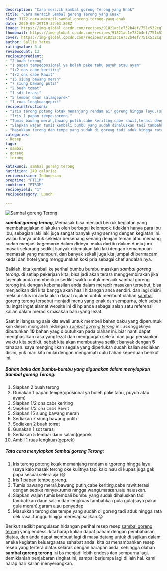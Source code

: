 ```yaml
---
description: "Cara meracik Sambal goreng Terong yang Enak"
title: "Cara meracik Sambal goreng Terong yang Enak"
slug: 3172-cara-meracik-sambal-goreng-terong-yang-enak
date: 2020-09-29T19:37:03.808Z
image: https://img-global.cpcdn.com/recipes/91821ac1e732b4ef/751x532cq70/sambal-goreng-terong-foto-resep-utama.jpg
thumbnail: https://img-global.cpcdn.com/recipes/91821ac1e732b4ef/751x532cq70/sambal-goreng-terong-foto-resep-utama.jpg
cover: https://img-global.cpcdn.com/recipes/91821ac1e732b4ef/751x532cq70/sambal-goreng-terong-foto-resep-utama.jpg
author: Sallie Yates
ratingvalue: 3.4
reviewcount: 13
recipeingredient:
- "2 buah terong"
- "1 papan tempeoposional ya boleh pake tahu puyuh atau ayam"
- "1/2 ons cabe keriting"
- "1/2 ons cabe Rawit"
- "15 siung bawang merah"
- "7 siung bawang putih"
- "2 buah tomat"
- "1 sdt terasi"
- "5 lembar daun salamgeprek"
- "1 ruas lengkuasgeprek"
recipeinstructions:
- "Iris terong potong kotak memanjang rendam air.goreng hingga layu.(saya kalo masak terong oke kulitnya tapi kalo mau di kupas juga gak papa sesuai selera aja.)😄"
- "Iris 1 papan tempe.goreng."
- "Tumis bawang merah,bawang putih,cabe keriting,cabe rawit,terasi dengan sedikit minyak.tumis hingga wangi.matikan.lalu haluskan."
- "Siapkan wajan tumis kembali bumbu yang sudah dihaluskan tadi tambahkan daun salam dan lengkuas tambahkan pula gula(saya pakai gula merah),garam atau penyedap"
- "Masukkan terong dan tempe yang sudah di goreng tadi aduk hingga rata cek rasa..tunggu hingga meresap.sajikan.😊"
categories:
- Resep
tags:
- sambal
- goreng
- terong

katakunci: sambal goreng terong 
nutrition: 249 calories
recipecuisine: Indonesian
preptime: "PT11M"
cooktime: "PT53M"
recipeyield: "1"
recipecategory: Lunch

---
```



![Sambal goreng Terong](https://img-global.cpcdn.com/recipes/91821ac1e732b4ef/751x532cq70/sambal-goreng-terong-foto-resep-utama.jpg)

<b><i>sambal goreng terong</i></b>, Memasak bisa menjadi bentuk kegiatan yang membahagiakan dilakukan oleh berbagai kelompok. tidaklah hanya para ibu ibu, sebagian laki laki juga sangat banyak yang senang dengan kegiatan ini. walau hanya untuk sekedar bersenang senang dengan teman atau memang sudah menjadi kegemaran dalam dirinya. maka dari itu dalam dunia juru masak sekarang sedikit banyak ditemukan laki laki dengan kemampuan memasak yang mumpuni, dan banyak sekali juga kita jumpai di bermacam kedai dan hotel yang menggunakan koki pria sebagai chef andalan nya.

Baiklah, kita kembali ke perihal bumbu bumbu masakan <i>sambal goreng terong</i>. di setiap pekerjaan kita, bisa jadi akan terasa menggembirakan jika sejenak anda memberikan sedikit waktu untuk meracik sambal goreng terong ini. dengan keberhasilan anda dalam meracik masakan tersebut, bisa menjadikan diri kita bangga akan hasil hidangan anda sendiri. dan lagi disini melalui situs ini anda akan dapat rujukan untuk membuat olahan <u>sambal goreng terong</u> tersebut menjadi menu yang enak dan sempurna, oleh sebab itu ingat ingat alamat website ini di hp anda sebagai salah satu referensi kalian dalam meracik masakan baru yang lezat.




Saat ini langsung saja kita awali untuk membeli bahan baku yang diperuntuk kan dalam mengolah hidangan <u><i>sambal goreng terong</i></u> ini. seenggaknya dibutuhkan <b>10</b> bahan yang dibutuhkan pada olahan ini. biar nanti dapat menghasilkan rasa yang lezat dan menggugah selera. dan juga persiapkan waktu kita sedikit, sebab kita akan membuatnya sedikit banyak dengan <b>5</b> tahapan. saya menginginkan segala yang diperlukan sudah kalian sediakan disini, yuk mari kita mulai dengan mengamati dulu bahan keperluan berikut ini.

<!--inarticleads1-->

##### Bahan baku dan bumbu-bumbu yang digunakan dalam menyiapkan Sambal goreng Terong:

1. Siapkan 2 buah terong
1. Gunakan 1 papan tempe(oposional ya boleh pake tahu, puyuh atau ayam)
1. Siapkan 1/2 ons cabe keriting
1. Siapkan 1/2 ons cabe Rawit
1. Siapkan 15 siung bawang merah
1. Sediakan 7 siung bawang putih
1. Sediakan 2 buah tomat
1. Gunakan 1 sdt terasi
1. Sediakan 5 lembar daun salam(geprek
1. Ambil 1 ruas lengkuas(geprek)




<!--inarticleads2-->

##### Tata cara menyiapkan Sambal goreng Terong:

1. Iris terong potong kotak memanjang rendam air.goreng hingga layu.(saya kalo masak terong oke kulitnya tapi kalo mau di kupas juga gak papa sesuai selera aja.)😄
1. Iris 1 papan tempe.goreng.
1. Tumis bawang merah,bawang putih,cabe keriting,cabe rawit,terasi dengan sedikit minyak.tumis hingga wangi.matikan.lalu haluskan.
1. Siapkan wajan tumis kembali bumbu yang sudah dihaluskan tadi tambahkan daun salam dan lengkuas tambahkan pula gula(saya pakai gula merah),garam atau penyedap
1. Masukkan terong dan tempe yang sudah di goreng tadi aduk hingga rata cek rasa..tunggu hingga meresap.sajikan.😊




Berikut sedikit pengulasan hidangan perihal resep resep <u>sambal goreng terong</u> yang endess. kita harap kalian dapat paham dengan pembahasan diatas, dan anda dapat membuat lagi di masa datang untuk di sajikan dalam aneka kegiatan keluarga atau sahabat anda. kita bs menambahkan resep resep yang tertera diatas selaras dengan harapan anda, sehingga olahan <b>sambal goreng terong</b> ini bs menjadi lebih endess dan sempurna lagi. demikianlah penjabaran singkat ini, sampai berjumpa lagi di lain hal. kami harap hari kalian menyenangkan.
